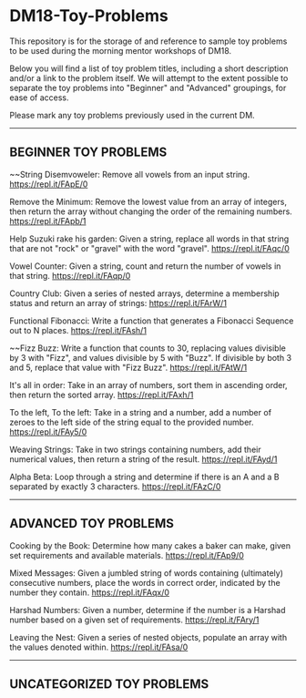# DM18-Toy-Problems

This repository is for the storage of and reference to sample toy problems to be used during the morning mentor workshops of DM18.

Below you will find a list of toy problem titles, including a short description and/or a link to the problem itself.  We will attempt to the extent possible to separate the toy problems into "Beginner" and "Advanced" groupings, for ease of access.

Please mark any toy problems previously used in the current DM.

---
BEGINNER TOY PROBLEMS
---
~~String Disemvoweler: Remove all vowels from an input string. https://repl.it/FApE/0

Remove the Minimum: Remove the lowest value from an array of integers, then return the array without changing the order of the remaining numbers. https://repl.it/FApb/1

Help Suzuki rake his garden: Given a string, replace all words in that string that are not "rock" or "gravel" with the word "gravel". https://repl.it/FAqc/0

Vowel Counter: Given a string, count and return the number of vowels in that string. https://repl.it/FAqp/0

Country Club: Given a series of nested arrays, determine a membership status and return an array of strings: https://repl.it/FArW/1

Functional Fibonacci: Write a function that generates a Fibonacci Sequence out to N places. https://repl.it/FAsh/1

~~Fizz Buzz: Write a function that counts to 30, replacing values divisible by 3 with "Fizz", and values divisible by 5 with "Buzz".  If divisible by both 3 and 5, replace that value with "Fizz Buzz". https://repl.it/FAtW/1

It's all in order: Take in an array of numbers, sort them in ascending order, then return the sorted array. https://repl.it/FAxh/1

To the left, To the left: Take in a string and a number, add a number of zeroes to the left side of the string equal to the provided number. https://repl.it/FAy5/0

Weaving Strings: Take in two strings containing numbers, add their numerical values, then return a string of the result. https://repl.it/FAyd/1

Alpha Beta: Loop through a string and determine if there is an A and a B separated by exactly 3 characters. https://repl.it/FAzC/0

---
ADVANCED TOY PROBLEMS
---
Cooking by the Book: Determine how many cakes a baker can make, given set requirements and available materials. https://repl.it/FAp9/0

Mixed Messages: Given a jumbled string of words containing (ultimately) consecutive numbers, place the words in correct order, indicated by the number they contain. https://repl.it/FAqx/0

Harshad Numbers: Given a number, determine if the number is a Harshad number based on a given set of requirements. https://repl.it/FAry/1

Leaving the Nest: Given a series of nested objects, populate an array with the values denoted within. https://repl.it/FAsa/0

---
UNCATEGORIZED TOY PROBLEMS
---
